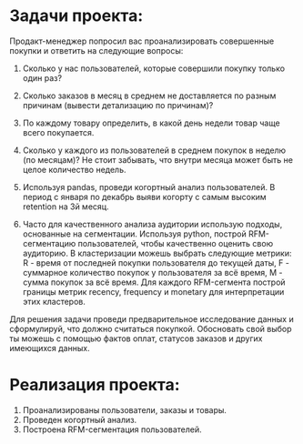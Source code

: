 # Задачи проекта:
Продакт-менеджер попросил вас проанализировать совершенные покупки и ответить на следующие вопросы:

1. Сколько у нас пользователей, которые совершили покупку только один раз?

2. Сколько заказов в месяц в среднем не доставляется по разным причинам (вывести детализацию по причинам)? 

3. По каждому товару определить, в какой день недели товар чаще всего покупается. 

4. Сколько у каждого из пользователей в среднем покупок в неделю (по месяцам)? Не стоит забывать, что внутри месяца может быть не целое количество недель. 

5. Используя pandas, проведи когортный анализ пользователей. В период с января по декабрь выяви когорту с самым высоким retention на 3й месяц.

6. Часто для качественного анализа аудитории использую подходы, основанные на сегментации. Используя python, построй RFM-сегментацию пользователей, чтобы качественно оценить свою аудиторию. В кластеризации можешь выбрать следующие метрики: R - время от последней покупки пользователя до текущей даты, F - суммарное количество покупок у пользователя за всё время, M - сумма покупок за всё время. Для каждого RFM-сегмента построй границы метрик recency, frequency и monetary для интерпретации этих кластеров. 

Для решения задачи проведи предварительное исследование данных и сформулируй, что должно считаться покупкой. Обосновать свой выбор ты можешь с помощью фактов оплат, статусов заказов и других имеющихся данных.


# Реализация проекта:
1. Проанализированы пользователи, заказы и товары.
2. Проведен когортный анализ.
3. Построена RFM-сегментация пользователей.
